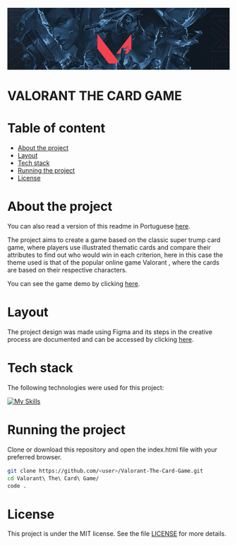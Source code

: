 ![valorant banner](/assets/images/valorant-heroes-grayscale-banner.jpg "Valorant Banner")

<h1>VALORANT THE CARD GAME</h1>

<h1>Table of content</h1>

- [About the project](#about-the-project)
- [Layout](#layout)
- [Tech stack](#tech-stack)
- [Running the project](#running-the-project)
- [License](#license)

# About the project

You can also read a version of this readme in Portuguese [here](https://github.com/jefersonsilva01/Valorant-The-Card-Game/blob/main/README-pt_BR.md).

The project aims to create a game based on the classic super trump card game, where players use illustrated thematic cards and compare their attributes to find out who would win in each criterion, here in this case the theme used is that of the popular online game Valorant , where the cards are based on their respective characters.

You can see the game demo by clicking [here](https://jefersonsilva01.github.io/Valorant-The-Card-Game/).

# Layout

The project design was made using Figma and its steps in the creative process are documented and can be accessed by clicking [here](https://www.figma.com/file/Axh7rQRFZNxosyKM2EiIa1/VALORANT---THE-CARD-GAME?type=design&node-id=2-4&mode=design).

# Tech stack

The following technologies were used for this project:

[![My Skills](https://skillicons.dev/icons?i=js,html,css,git,github,figma,jasmine)](https://skillicons.dev)

# Running the project

Clone or download this repository and open the index.html file with your preferred browser.

```bash
git clone https://github.com/<user>/Valorant-The-Card-Game.git
cd Valorant\ The\ Card\ Game/
code .
```

# License

This project is under the MIT license. See the file [LICENSE](https://github.com/jefersonsilva01/Valorant-The-Card-Game/blob/main/LICENSE) for more details.

